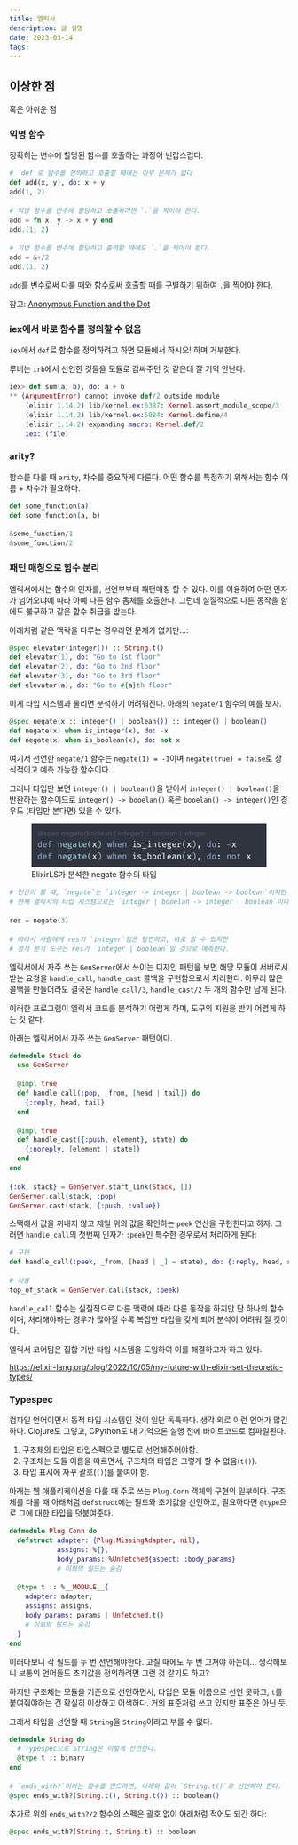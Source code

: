 ```yaml
---
title: 엘릭서
description: 글 설명
date: 2023-03-14
tags:
---
```


## 이상한 점

혹은 아쉬운 점

### 익명 함수

정확히는 변수에 할당된 함수를 호출하는 과정이 번잡스럽다.

```elixir
# `def`로 함수를 정의하고 호출할 때에는 아무 문제가 없다
def add(x, y), do: x + y
add(1, 2)

# 익명 함수를 변수에 할당하고 호출하려면 `.`을 찍어야 한다.
add = fn x, y -> x + y end
add.(1, 2)

# 기명 함수를 변수에 할당하고 출력할 때에도 `.`을 찍어야 한다.
add = &+/2
add.(1, 2)
```

`add`를 변수로써 다룰 때와 함수로써 호출할 때를 구별하기 위하여 `.`을 찍어야
한다.

참고: [Anonymous Function and the Dot](https://ragiragi.github.io/2019/11/01/anonymous-function-and-the-dot/)

### iex에서 바로 함수를 정의할 수 없음

`iex`에서 `def`로 함수를 정의하려고 하면 모듈에서 하시오! 하며 거부한다.

루비는 `irb`에서 선언한 것들을 모듈로 감싸주던 것 같은데 잘 기억 안난다.

```elixir
iex> def sum(a, b), do: a + b
** (ArgumentError) cannot invoke def/2 outside module
    (elixir 1.14.2) lib/kernel.ex:6387: Kernel.assert_module_scope/3
    (elixir 1.14.2) lib/kernel.ex:5084: Kernel.define/4
    (elixir 1.14.2) expanding macro: Kernel.def/2
    iex: (file)
```

### arity?

함수를 다룰 때 `arity`, 차수를 중요하게 다룬다. 어떤 함수를 특정하기 위해서는
함수 이름 + 차수가 필요하다.

```elixir
def some_function(a)
def some_function(a, b)

&some_function/1
&some_function/2
```

### 패턴 매칭으로 함수 분리

엘릭서에서는 함수의 인자를, 선언부부터 패턴매칭 할 수 있다.
이를 이용하여 어떤 인자가 넘어오냐에 따라 아예 다른 함수 몸체를 호출한다.
그런데 실질적으로 다른 동작을 함에도 불구하고 같은 함수 취급을 받는다.

아래처럼 같은 맥락을 다루는 경우라면 문제가 없지만...:

```elixir
@spec elevator(integer()) :: String.t()
def elevator(1), do: "Go to 1st floor"
def elevator(2), do: "Go to 2nd floor"
def elevator(3), do: "Go to 3rd floor"
def elevator(a), do: "Go to #{a}th floor"
```

이게 타입 시스템과 물리면 분석하기 어려워진다. 아래의 `negate/1` 함수의 예를
보자.

```elixir
@spec negate(x :: integer() | boolean()) :: integer() | boolean()
def negate(x) when is_integer(x), do: -x
def negate(x) when is_boolean(x), do: not x
```

여기서 선언한 `negate/1` 함수는
`negate(1) = -1`이며 `negate(true) = false`로 상식적이고 예측 가능한 함수이다.

그러나 타입만 보면 `integer() | boolean()`을 받아서 `integer() | boolean()`을
반환하는 함수이므로 `integer() -> booelan()` 혹은 `booelan() -> integer()`인
경우도 (타입만 본다면) 있을 수 있다.

<figure>
	<img src="../assets/elixir-negate-function.png">
	<figcapution>ElixirLS가 분석한 negate 함수의 타입</figcaption>
</figure>

```elixir
# 인간이 볼 때, `negate`는 `integer -> integer | boolean -> boolean`이지만
# 현재 엘릭서의 타입 시스템으로는 `integer | booelan -> integer | boolean`이다.

res = negate(3)

# 따라서 사람에게 res가 `integer`임은 당연하고, 바로 알 수 있지만
# 정적 분석 도구는 res가 `integer | boolean`일 것으로 예측한다.
```

엘릭서에서 자주 쓰는 `GenServer`에서 쓰이는 디자인 패턴을 보면 해당 모듈이
서버로서 받는 요청을 `handle_call`, `handle_cast` 콜백을 구현함으로서
처리한다. 아무리 많은 콜백을 만들더라도 결국은 `handle_call/3`, `handle_cast/2`
두 개의 함수만 남게 된다.

이러한 프로그램이 엘릭서 코드를 분석하기 어렵게 하며, 도구의 지원을 받기 어렵게
하는 것 같다.

아래는 엘릭서에서 자주 쓰는 `GenServer` 패턴이다.

```elixir
defmodule Stack do
  use GenServer

  @impl true
  def handle_call(:pop, _from, [head | tail]) do
    {:reply, head, tail}
  end

  @impl true
  def handle_cast({:push, element}, state) do
    {:noreply, [element | state]}
  end
end

{:ok, stack} = GenServer.start_link(Stack, [])
GenServer.call(stack, :pop)
GenServer.cast(stack, {:push, :value})
```

스택에서 값을 꺼내지 않고 제일 위의 값을 확인하는 `peek` 연산을 구현한다고 하자.
그러면 `handle_call`의 첫번째 인자가 `:peek`인 특수한 경우로서 처리하게 된다:

```elixir
# 구현
def handle_call(:peek, _from, [head | _] = state), do: {:reply, head, state}

# 사용
top_of_stack = GenServer.call(stack, :peek)
```

`handle_call` 함수는 실질적으로 다른 맥락에 따라 다른 동작을 하지만 단 하나의
함수이며, 처리해야하는 경우가 많아질 수록 복잡한 타입을 갖게 되어 분석이
어려워 질 것이다.

엘릭서 코어팀은 집합 기반 타입 시스템을 도입하여 이를 해결하고자 하고 있다.

https://elixir-lang.org/blog/2022/10/05/my-future-with-elixir-set-theoretic-types/

### Typespec

컴파일 언어이면서 동적 타입 시스템인 것이 일단 독특하다.
생각 외로 이런 언어가 많긴 하다. Clojure도 그렇고, CPython도 내 기억으론
실행 전에 바이트코드로 컴파일된다.

1. 구조체의 타입은 타입스펙으로 별도로 선언해주어야함.
2. 구조체는 모듈 이름을 따르면서, 구조체의 타입은 그렇게 할 수 없음(`t()`).
3. 타입 표시에 자꾸 괄호(`()`)를 붙여야 함.

아래는 웹 애플리케이션을 다룰 때 주로 쓰는 `Plug.Conn` 객체의 구현의 일부이다. 구조체를 다룰 때 아래처럼 `defstruct`에는 필드와 초기값을 선언하고, 필요하다면 `@type`으로 그에 대한 타입을 덧붙여준다.

```elixir
defmodule Plug.Conn do
  defstruct adapter: {Plug.MissingAdapter, nil},
            assigns: %{},
            body_params: %Unfetched{aspect: :body_params}
            # 이외의 필드는 숨김
  
  @type t :: %__MODULE__{
    adapter: adapter,
    assigns: assigns,
    body_params: params | Unfetched.t()
    # 이외의 필드는 숨김
  }
end
```

이러다보니 각 필드를 두 번 선언해야한다. 고칠 때에도 두 번 고쳐야 하는데... 생각해보니 보통의 언어들도 초기값을 정의하려면 그런 것 같기도 하고? 

하지만 구조체는 모듈을 기준으로 선언하면서, 타입은 모듈 이름으로 선언 못하고,
`t`를 붙여줘야하는 건 확실히 이상하고 어색하다. 거의 표준처럼 쓰고 있지만
표준은 아닌 듯.

그래서 타입을 선언할 때 `String`을 `String`이라고 부를 수 없다.

```elixir
defmodule String do
  # Typespec으로 String은 이렇게 선언한다.
  @type t :: binary
end

# `ends_with?`이라는 함수를 만드려면, 아래와 같이 `String.t()`로 선언해야 한다.
@spec ends_with?(String.t(), String.t()) :: boolean()
```

추가로 위의 `ends_with?/2` 함수의 스펙은 괄호 없이 아래처럼 적어도 되긴 하다:

```elixir
@spec ends_with?(String.t, String.t) :: boolean
```
